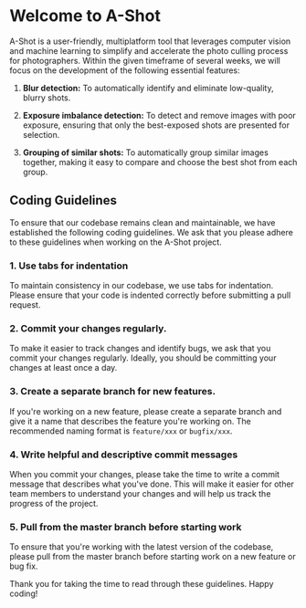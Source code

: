 # Welcome to A-Shot

A-Shot is a user-friendly, multiplatform tool that leverages computer vision
and machine learning to simplify and accelerate the photo culling process for photographers.
Within the given timeframe of several weeks,
we will focus on the development of the following essential features:

1. **Blur detection:**
   To automatically identify and eliminate low-quality, blurry shots.

2. **Exposure imbalance detection:**
   To detect and remove images with poor exposure,
   ensuring that only the best-exposed shots are presented for selection.

3. **Grouping of similar shots:**
   To automatically group similar images together,
   making it easy to compare and choose the best shot from each group.

## Coding Guidelines

To ensure that our codebase remains clean and maintainable,
we have established the following coding guidelines.
We ask that you please adhere to these guidelines when working on the A-Shot project.

### 1. Use tabs for indentation

To maintain consistency in our codebase, we use tabs for indentation.
Please ensure that your code is indented correctly before submitting a pull request.

### 2. Commit your changes regularly.

To make it easier to track changes and identify bugs, we ask that you commit your changes regularly. Ideally, you
should be committing your changes at least once a day.

### 3. Create a separate branch for new features.

If you're working on a new feature,
please create a separate branch and give it a name that describes the feature you're working on.
The recommended naming format is `feature/xxx` or `bugfix/xxx`.

### 4. Write helpful and descriptive commit messages

When you commit your changes,
please take the time to write a commit message that describes what you've done.
This will make it easier for other team members to understand your changes and will help us track the progress of the
project.

### 5. Pull from the master branch before starting work

To ensure that you're working with the latest version of the codebase,
please pull from the master branch before starting work on a new feature or bug fix.

Thank you for taking the time to read through these guidelines.
Happy coding!
